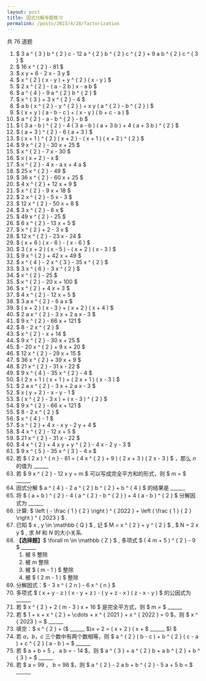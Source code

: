 ```yaml
---
layout: post
title: 因式分解专题练习
permalink: /posts/2023/4/28/factorization
---
```


共 $76$ 道题

1. $ 3 a ^ { 3 } b ^ { 2 } c - 12 a ^ { 2 } b ^ { 2 } c ^ { 2 } + 9 a b ^ { 2 } c ^ { 3 } $
2. $ 16 x ^ { 2 } - 81 $
3. $ x y + 6 - 2 x - 3 y $
4. $ x ^ { 2 } ( x - y ) + y ^ { 2 } ( x - y ) $
5. $ 2 x ^ { 2 } - ( a - 2 b ) x - a b $
6. $ a ^ { 4 } - 9 a ^ { 2 } b ^ { 2 } $
7. $ x ^ { 3 } + 3 x ^ { 2 } - 4 $
8. $ a b ( x ^ { 2 } - y ^ { 2 } ) + x y ( a ^ { 2 } - b ^ { 2 } ) $
9. $ ( x + y ) ( a - b - c ) + ( x - y ) ( b + c - a ) $
10. $ a ^ { 2 } - a - b ^ { 2 } - b $
11. $ ( 3 a - b ) ^ { 2 } - 4 ( 3 a - b ) ( a + 3 b ) + 4 ( a + 3 b ) ^ { 2 } $
12. $ ( a + 3 ) ^ { 2 } - 6 ( a + 3 ) $
13. $ ( x + 1 ) ^ { 2 } ( x + 2 ) - ( x + 1 ) ( x + 2 ) ^ { 2 } $
15. $ 9 x ^ { 2 } - 30 x + 25 $
16. $ x ^ { 2 } - 7 x - 30 $
17. $  x ( x + 2 ) - x $
18. $ x ^ { 2 } - 4 x - a x + 4 a $
19. $ 25 x ^ { 2 } - 49 $
20. $ 36 x ^ { 2 } - 60 x + 25 $
21. $ 4 x ^ { 2 } + 12 x + 9 $
22. $ x ^ { 2 } - 9 x + 18 $
23. $ 2 x ^ { 2 } - 5 x - 3 $
24. $ 12 x ^ { 2 } - 50 x + 8 $
25. $ 3 x ^ { 2 } - 6 x $
26. $ 49 x ^ { 2 } - 25 $
27. $ 6 x ^ { 2 } - 13 x + 5 $
28. $ x ^ { 2 } + 2 - 3 x $
29. $ 12 x ^ { 2 } - 23 x - 24 $
30. $ ( x + 6 ) ( x - 6 ) - ( x - 6 ) $
31. $ 3 ( x + 2 ) ( x - 5 ) - ( x + 2 ) ( x - 3 ) $
32. $ 9 x ^ { 2 } + 42 x + 49 $
33. $ x ^ { 4 } - 2 x ^ { 3 } - 35 x ^ { 2 } $
34. $ 3 x ^ { 6 } - 3 x ^ { 2 } $
35. $ x ^ { 2 } - 25 $
36. $ x ^ { 2 } - 20 x + 100 $
37. $ x ^ { 2 } + 4 x + 3 $
38. $ 4 x ^ { 2 } - 12 x + 5 $
39. $ 3 a x ^ { 2 } - 6 a x $
40. $ ( x + 2 ) ( x - 3 ) + ( x + 2 ) ( x + 4 ) $
41. $  2 a x ^ { 2 } - 3 x + 2 a x - 3 $
42. $ 9 x ^ { 2 } - 66 x + 121 $
43. $ 8 - 2 x ^ { 2 } $
44. $ x ^ { 2 } - x + 14 $
45. $ 9 x ^ { 2 } - 30 x + 25 $
46. $ - 20 x ^ { 2 } + 9 x + 20 $
47. $ 12 x ^ { 2 } - 29 x + 15 $
48. $ 36 x ^ { 2 } + 39 x + 9 $
49. $ 21 x ^ { 2 } - 31 x - 22 $
50. $ 9 x ^ { 4 } - 35 x ^ { 2 } - 4 $
51. $ ( 2 x + 1 ) ( x + 1 ) + ( 2 x + 1 ) ( x - 3 ) $
52. $ 2 a x ^ { 2 } - 3 x + 2 a x - 3 $
53. $ x ( y + 2 ) - x - y - 1 $
54. $ ( x ^ { 2 } - 3 x ) + ( x - 3 ) ^ { 2 } $
55. $ 9 x ^ { 2 } - 66 x + 121 $
56. $ 8 - 2 x ^ { 2 } $
57. $ x ^ { 4 } - 1 $
58. $ x ^ { 2 } + 4 x - x y - 2 y + 4 $
59. $ 4 x ^ { 2 } - 12 x + 5 $
60. $ 21 x ^ { 2 } - 31 x - 22 $
61. $ 4 x ^ { 2 } + 4 x y + y ^ { 2 } - 4 x - 2 y - 3 $
62. $ 9 x ^ { 5 } - 35 x ^ { 3 } - 4 x $
63. 若 $ ( 2 x ) ^ { n } - 81 = ( 4 x ^ { 2 } + 9 ) ( 2 x + 3 ) ( 2 x - 3 ) $ ，那么 $n$ 的值为 ______
64. 若 $ 9 x ^ { 2 } - 12 x y + m $ 可以写成完全平方和的形式，则 $ m = $ ______
65. 因式分解 $ a ^ { 4 } - 2 a ^ { 2 } b ^ { 2 } + b ^ { 4 } $ 的结果是 ______
66. 将 $ ( a + b ) ^ { 2 } - 4 ( a ^ { 2 } - b ^ { 2 } ) + 4 ( a - b ) ^ { 2 } $ 分解因式为 ______
67. 计算: $ \left ( - \frac { 1 } { 2 } \right ) ^ { 2022 } + \left ( \frac { 1 } { 2 } \right ) ^ { 2023 } $ .
68. 已知 $ x , y \in \mathbb { Q } $ , 记 $ M = x ^ { 2 } + y ^ { 2 } $ , $ N = 2 x y $ , 求 $M$ 和 $N$ 的大小关系.
69. **【选择题】**$ \forall m \in \mathbb { Z } $ , 多项式 $ ( 4 m + 5 ) ^ { 2 } - 9 $ ______
    1. 被 $8$ 整除
    2. 被 $m$ 整除
    3. 被 $ ( m - 1 ) $ 整除
    4. 被 $ ( 2 m - 1 ) $ 整除
70. 分解因式：$ - 3 x ^ { 2 n } - 6 x ^ { n } $
71. 多项式 $ ( x + y - z ) ( x - y + z ) - ( y + z - x ) ( z - x - y ) $ 的公因式为 ______ 
72. 若 $ x ^ { 2 } + 2 ( m - 3 ) x + 16 $ 是完全平方式，则 $ m = $ ______
73. 若 $ 1 + x + x ^ { 2 } + \cdots + x ^ { 2021 } + x ^ { 2022 } = 0 $，则 $ x ^ { 2023 } = $ ______
74. 填空：$ x ^ { 2 } + ($ ______ $)x + 2 = ( x + 2 ) ( x + $ ______ $) $
75. 若 $a$，$b$，$c$ 三个数中有两个数相等，则 $ a ^ { 2 } ( b - c ) + b ^ { 2 } ( c - a ) + c ^ { 2 } ( a - b ) = $ ______
76. 若 $ a + b = 5 $，$ a b = - 14 $，则 $ a ^ { 3 } + a ^ { 2 } b + a b ^ { 2 } + b ^ { 3 } = $ ______
77. 若 $ a = 99 $，$ b = 98 $，则 $ a ^ { 2 } - 2 a b + b ^ { 2 } - 5 a + 5 b = $ ______
